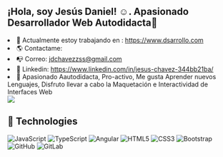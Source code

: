 ##  ¡Hola, soy Jesús Daniel! ☺.  Apasionado Desarrollador Web Autodidacta🚀
 
<p align="left" 
 
- 🔭 Actualmente estoy trabajando en : https://www.dsarrollo.com
- 🌎 Contactame: 
- 📭  Correo:  jdchavezzss@gmail.com
- 👔 Linkedin:  https://www.linkedin.com/in/jesus-chavez-344bb21ba/
- 📍 Apasionado Aautodidacta, Pro-activo, Me gusta Aprender nuevos Lenguajes,
    Disfruto llevar a cabo la Maquetación e Interactividad de Interfaces Web 
 <img src="https://user-images.githubusercontent.com/67086360/103188116-901fca80-489d-11eb-9845-2986cb518a85.gif">
 </p>
    

## 🚀 Technologies

![JavaScript](https://img.shields.io/badge/-JavaScript-black?style=flat-square&logo=javascript)
![TypeScript](https://img.shields.io/badge/-TypeScript-007ACC?style=flat-square&logo=typescript)
![Angular](https://camo.githubusercontent.com/52f2f6c2df8fe41b70261aec7b07dca8906bb28c0afc8fc810286e816e01ffbc/68747470733a2f2f696d672e736869656c64732e696f2f62616467652f2d416e67756c61722d626c61636b3f7374796c653d666c61742d737175617265266c6f676f3d616e67756c6172)
![HTML5](https://img.shields.io/badge/-HTML5-E34F26?style=flat-square&logo=html5&logoColor=white)
![CSS3](https://img.shields.io/badge/-CSS3-1572B6?style=flat-square&logo=css3)
![Bootstrap](https://img.shields.io/badge/-Bootstrap-563D7C?style=flat-square&logo=bootstrap)
![GitHub](https://img.shields.io/badge/-GitHub-181717?style=flat-square&logo=github)
![GitLab](https://img.shields.io/badge/-GitLab-FCA121?style=flat-square&logo=gitlab)
